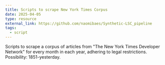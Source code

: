 ```yaml
---
title: Scripts to scrape New York Times Corpus
date: 2025-04-05
type: resource
external_link: https://github.com/naomibaes/Synthetic-LSC_pipeline
tags:
  - script
---
```


Scripts to scrape a corpus of articles from "The New York Times Developer Network" for every month in each year, adhering to legal restrictions. Possibility: 1851-yesterday.

<!--more-->

